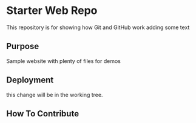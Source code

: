 # Starter Web Repo

This repository is for showing how Git and GitHub work
adding some text
## Purpose

Sample website with plenty of files for demos

## Deployment
this change will be in the working tree.

## How To Contribute
